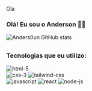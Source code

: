 Ola
### Olá! Eu sou o Anderson 👋🏼

![Anders0un GitHub stats](https://github-readme-stats.vercel.app/api?username=Anders0un&show_icons=true&theme=dracula)
##
### Tecnologias que eu utilizo:

<section style="display: flex, flex-direction: column">
  <div>
     <img src="https://img.shields.io/badge/HTML5-E34F26?style=for-the-badge&logo=html5&logoColor=white" alt="html-5">
  </div>
  <div>
    <img src="https://img.shields.io/badge/CSS3-1572B6?style=for-the-badge&logo=css3&logoColor=white" alt="css-3">
    <img src="https://img.shields.io/badge/Tailwind_CSS-38B2AC?style=for-the-badge&logo=tailwind-css&logoColor=white" alt="tailwind-css">
  </div>
  <div>
    <img src="https://img.shields.io/badge/JavaScript-F7DF1E?style=for-the-badge&logo=javascript&logoColor=black)" alt="javascript">
    <img src="https://img.shields.io/badge/React-20232A?style=for-the-badge&logo=react&logoColor=61DAFB" alt="react">
    <img src="https://img.shields.io/badge/Node.js-43853D?style=for-the-badge&logo=node.js&logoColor=white" alt="node-js">
 </div>
</section>
